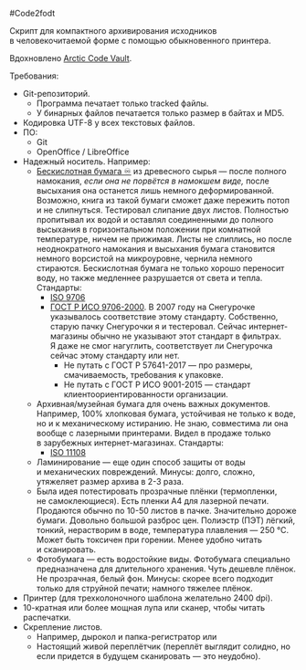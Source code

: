 #Code2fodt

Скрипт для компактного архивирования исходников
в&nbsp;человекочитаемой форме
с&nbsp;помощью обыкновенного принтера.

Вдохновлено [Arctic Code Vault](https://archiveprogram.github.com/arctic-vault/).

Требования:

* Git-репозиторий.
  * Программа печатает только tracked файлы.
  * У&nbsp;бинарных файлов печатается только размер в&nbsp;байтах и&nbsp;MD5.
* Кодировка UTF-8 у всех текстовых файлов.
* ПО:
  * Git
  * OpenOffice / LibreOffice
* Надежный носитель. Например:
  * [Бескислотная бумага ♾](https://en.wikipedia.org/wiki/Acid-free_paper) из&nbsp;древесного сырья&nbsp;—
  после полного намокания,
  *если она не&nbsp;порвётся в&nbsp;намокшем виде,*
  после высыхания она останется лишь немного деформированной.
  Возможно, книга из&nbsp;такой бумаги сможет даже пережить потоп и&nbsp;не&nbsp;слипнуться.
  Тестировал слипание двух листов.
  Полностью пропитывал их водой и&nbsp;оставлял соединенными до&nbsp;полного высыхания
  в&nbsp;горизонтальном положении при комнатной температуре, ничем не&nbsp;прижимая.
  Листы не&nbsp;слиплись, но после неоднократного намокания и&nbsp;высыхания
  бумага становится немного ворсистой на&nbsp;микроуровне, чернила немного стираются. 
  Бескислотная бумага не&nbsp;только хорошо переносит воду, но также
  медленнее разрушается от&nbsp;света и&nbsp;тепла.
  Стандарты:
    * [ISO 9706](https://www.iso.org/standard/17562.html)
    * [ГОСТ Р ИСО 9706-2000](https://internet-law.ru/gosts/gost/10997/).
    В&nbsp;2007 году на&nbsp;Снегурочке указывалось соответствие этому стандарту.
    Собственно, старую пачку Снегурочки я и&nbsp;тестеровал.
    Сейчас интернет-магазины обычно не&nbsp;указывают этот стандарт в&nbsp;фильтрах.
    Я&nbsp;даже не&nbsp;смог нагуглить, соответствует&nbsp;ли Снегурочка сейчас этому стандарту или нет. 
      * Не&nbsp;путать с&nbsp;ГОСТ&nbsp;Р&nbsp;57641-2017&nbsp;— про размеры, смачиваемость, требования к упаковке.
      * Не&nbsp;путать с&nbsp;ГОСТ&nbsp;Р&nbsp;ИСО 9001-2015&nbsp;— стандарт клиентоориентированности организации.
  * Архивная/музейная бумага для очень важных документов.
  Например, 100% хлопковая бумага, устойчивая не&nbsp;только к&nbsp;воде, но и к&nbsp;механическому истиранию.
  Не&nbsp;знаю, совместима&nbsp;ли она вообще с&nbsp;лазерными принтерами.
  Видел в&nbsp;продаже только в&nbsp;зарубежных интернет-магазинах.
  Стандарты:
    * [ISO 11108](https://www.iso.org/standard/1708.html)
  * Ламинирование&nbsp;— еще один способ защиты от&nbsp;воды и&nbsp;механических повреждений.
  Минусы: долго, сложно, утяжеляет размер архива в 2-3 раза.
  * Была идея потестировать прозрачные плёнки (термопленки, не&nbsp;самоклеющиеся).
  Есть пленки A4 для лазерной печати.
  Продаются обычно по 10-50 листов в пачке.
  Значительно дороже бумаги. Довольно большой разброс цен.
  Полиэстр (ПЭТ) лёгкий, тонкий, нерастворим в воде,
  температура плавления&nbsp;— 250&nbsp;°C.
  Может быть токсичен при горении. Менее удобно читать и&nbsp;сканировать.
  * Фотобумага&nbsp;— есть водостойкие виды.
  Фотобумага специально предназначена для длительного хранения.
  Чуть дешевле плёнок. Не прозрачная, белый фон.
  Минусы: скорее всего подходит только для струйной печати;
  намного тяжелее плёнок.
* Принтер (для трехколоночного шаблона желательно 2400 dpi).
* 10-кратная или более мощная лупа или сканер, чтобы читать распечатки.
* Скрепление листов.
  * Например, дырокол и папка-регистратор или
  * Настоящий живой переплётчик (переплёт выглядит солидно,
  но если придется в будущем сканировать&nbsp;— это неудобно).
